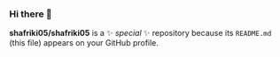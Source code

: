 ### Hi there 👋


**shafriki05/shafriki05** is a ✨ _special_ ✨ repository because its `README.md` (this file) appears on your GitHub profile.


